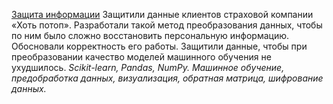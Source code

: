 [Защита информации](data_protection/data_protection.ipynb) Защитили данные клиентов страховой компании «Хоть потоп». Разработали такой метод преобразования данных, чтобы по ним было сложно восстановить персональную информацию. Обосновали корректность его работы. Защитили данные, чтобы при преобразовании качество моделей машинного обучения не ухудшилось.  *Scikit-learn, Pandas, NumPy. Машинное обучение, предобработка данных, визуализация, обратная матрица, шифрование данных.* 